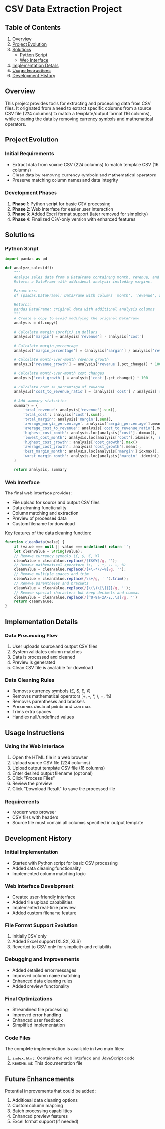 # CSV Data Extraction Project

## Table of Contents
1. [Overview](#overview)
2. [Project Evolution](#project-evolution)
3. [Solutions](#solutions)
   - [Python Script](#python-script)
   - [Web Interface](#web-interface)
4. [Implementation Details](#implementation-details)
5. [Usage Instructions](#usage-instructions)
6. [Development History](#development-history)

## Overview
This project provides tools for extracting and processing data from CSV files. It originated from a need to extract specific columns from a source CSV file (224 columns) to match a template/output format (16 columns), while cleaning the data by removing currency symbols and mathematical operators.

## Project Evolution

### Initial Requirements
- Extract data from source CSV (224 columns) to match template CSV (16 columns)
- Clean data by removing currency symbols and mathematical operators
- Preserve matching column names and data integrity

### Development Phases
1. **Phase 1**: Python script for basic CSV processing
2. **Phase 2**: Web interface for easier user interaction
3. **Phase 3**: Added Excel format support (later removed for simplicity)
4. **Phase 4**: Finalized CSV-only version with enhanced features

## Solutions

### Python Script
```python
import pandas as pd

def analyze_sales(df):
    """
    Analyze sales data from a DataFrame containing month, revenue, and cost columns.
    Returns a DataFrame with additional analysis including margins.
    
    Parameters:
    df (pandas.DataFrame): DataFrame with columns 'month', 'revenue', and 'cost'
    
    Returns:
    pandas.DataFrame: Original data with additional analysis columns
    """
    # Create a copy to avoid modifying the original DataFrame
    analysis = df.copy()
    
    # Calculate margin (profit) in dollars
    analysis['margin'] = analysis['revenue'] - analysis['cost']
    
    # Calculate margin percentage
    analysis['margin_percentage'] = (analysis['margin'] / analysis['revenue'] * 100).round(2)
    
    # Calculate month-over-month revenue growth
    analysis['revenue_growth'] = analysis['revenue'].pct_change() * 100
    
    # Calculate month-over-month cost changes
    analysis['cost_growth'] = analysis['cost'].pct_change() * 100
    
    # Calculate cost as percentage of revenue
    analysis['cost_to_revenue_ratio'] = (analysis['cost'] / analysis['revenue'] * 100).round(2)
    
    # Add summary statistics
    summary = {
        'total_revenue': analysis['revenue'].sum(),
        'total_cost': analysis['cost'].sum(),
        'total_margin': analysis['margin'].sum(),
        'average_margin_percentage': analysis['margin_percentage'].mean(),
        'average_cost_to_revenue': analysis['cost_to_revenue_ratio'].mean(),
        'highest_cost_month': analysis.loc[analysis['cost'].idxmax(), 'month'],
        'lowest_cost_month': analysis.loc[analysis['cost'].idxmin(), 'month'],
        'highest_cost_growth': analysis['cost_growth'].max(),
        'average_cost_growth': analysis['cost_growth'].mean(),
        'best_margin_month': analysis.loc[analysis['margin'].idxmax(), 'month'],
        'worst_margin_month': analysis.loc[analysis['margin'].idxmin(), 'month']
    }
    
    return analysis, summary
```

### Web Interface
The final web interface provides:
- File upload for source and output CSV files
- Data cleaning functionality
- Column matching and extraction
- Preview of processed data
- Custom filename for download

Key features of the data cleaning function:
```javascript
function cleanData(value) {
    if (value === null || value === undefined) return '';
    let cleanValue = String(value);
    // Remove currency symbols (£, $, €, ¥)
    cleanValue = cleanValue.replace(/[£$€¥]/g, '');
    // Remove mathematical operators (+, -, *, /, =, %)
    cleanValue = cleanValue.replace(/[+\-*\/=%]/g, '');
    // Remove multiple spaces and trim
    cleanValue = cleanValue.replace(/\s+/g, ' ').trim();
    // Remove parentheses and brackets
    cleanValue = cleanValue.replace(/[\(\)\[\]{}]/g, '');
    // Remove special characters but keep decimals and commas
    cleanValue = cleanValue.replace(/[^0-9a-zA-Z,.\s]/g, '');
    return cleanValue;
}
```

## Implementation Details

### Data Processing Flow
1. User uploads source and output CSV files
2. System validates column matches
3. Data is processed and cleaned
4. Preview is generated
5. Clean CSV file is available for download

### Data Cleaning Rules
- Removes currency symbols (£, $, €, ¥)
- Removes mathematical operators (+, -, *, /, =, %)
- Removes parentheses and brackets
- Preserves decimal points and commas
- Trims extra spaces
- Handles null/undefined values

## Usage Instructions

### Using the Web Interface
1. Open the HTML file in a web browser
2. Upload source CSV file (224 columns)
3. Upload output template CSV file (16 columns)
4. Enter desired output filename (optional)
5. Click "Process Files"
6. Review the preview
7. Click "Download Result" to save the processed file

### Requirements
- Modern web browser
- CSV files with headers
- Source file must contain all columns specified in output template

## Development History

### Initial Implementation
- Started with Python script for basic CSV processing
- Added data cleaning functionality
- Implemented column matching logic

### Web Interface Development
- Created user-friendly interface
- Added file upload capabilities
- Implemented real-time preview
- Added custom filename feature

### File Format Support Evolution
1. Initially CSV only
2. Added Excel support (XLSX, XLS)
3. Reverted to CSV-only for simplicity and reliability

### Debugging and Improvements
- Added detailed error messages
- Improved column name matching
- Enhanced data cleaning rules
- Added preview functionality

### Final Optimizations
- Streamlined file processing
- Improved error handling
- Enhanced user feedback
- Simplified implementation

### Code Files
The complete implementation is available in two main files:
1. `index.html`: Contains the web interface and JavaScript code
2. `README.md`: This documentation file

## Future Enhancements
Potential improvements that could be added:
1. Additional data cleaning options
2. Custom column mapping
3. Batch processing capabilities
4. Enhanced preview features
5. Excel format support (if needed)